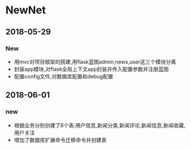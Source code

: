 # NewNet
## 2018-05-29
### New 
* 用mvc对项目框架的搭建,用flask蓝图admin,news,user这三个模块分离
* 封装app模块,对flask全局上下文app封装并传入配置参数并注册蓝图
* 配置config文件,对数据库配置和debug配置
## 2018-06-01
### new
* 根据业务分别创建了6个表:用户信息,新闻分类,新闻评论,新闻信息,新闻收藏,用户关注
* 增加了数据库扩展命令迁移命令并创建表
